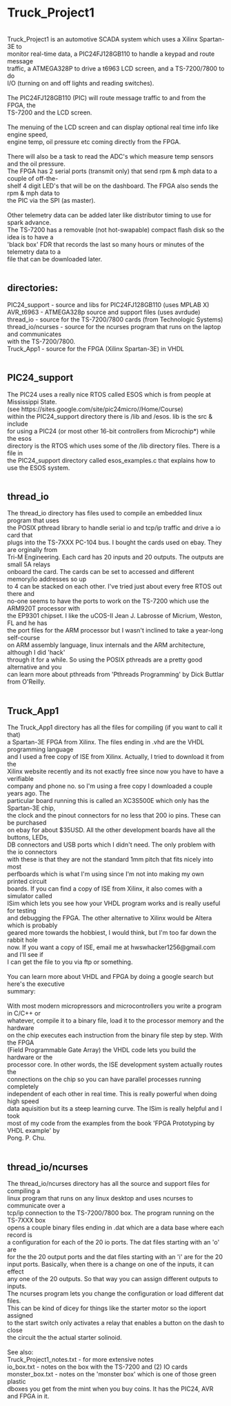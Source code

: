 <h1>Truck_Project1</h1>
<br />
Truck_Project1 is an automotive SCADA system which uses a Xilinx Spartan-3E to <br />
monitor real-time data, a PIC24FJ128GB110 to handle a keypad and route message<br />
traffic, a ATMEGA328P to drive a t6963 LCD screen, and a TS-7200/7800 to do<br />
I/O (turning on and off lights and reading switches).<br />
<br />
The PIC24FJ128GB110 (PIC) will route message traffic to and from the FPGA, the <br />
TS-7200 and the LCD screen.<br />
<br />
The menuing of the LCD screen and can display optional real time info like engine speed,<br />
engine temp, oil pressure etc coming directly from the FPGA.<br />
<br />
There will also be a task to read the ADC's which measure temp sensors and the oil pressure.<br />
The FPGA has 2 serial ports (transmit only) that send rpm & mph data to a couple of off-the-<br />
shelf 4 digit LED's that will be on the dashboard. The FPGA also sends the rpm & mph data to<br />
the PIC via the SPI (as master).<br />
<br />
Other telemetry data can be added later like distributor timing to use for spark advance.<br />
The TS-7200 has a removable (not hot-swapable) compact flash disk so the idea is to have a <br />
'black box' FDR that records the last so many hours or minutes of the telemetry data to a<br />
file that can be downloaded later.<br />
<br />
<h2>directories:</h2>
PIC24_support - source and libs for PIC24FJ128GB110 (uses MPLAB X)<br />
AVR_t6963 - ATMEGA328p source and support files (uses avrdude)<br />
thread_io - source for the TS-7200/7800 cards (from Technologic Systems)<br />
thread_io/ncurses - source for the ncurses program that runs on the laptop and communicates<br />
						with the TS-7200/7800.<br />
Truck_App1 - source for the FPGA (Xilinx Spartan-3E) in VHDL<br />
<br />
<h2>PIC24_support</h2>
The PIC24 uses a really nice RTOS called ESOS which is from people at Mississippi State.<br />
(see https://sites.google.com/site/pic24micro//Home/Course)<br />
within the PIC24_support directory there is /lib and /esos. lib is the src & include<br />
for using a PIC24 (or most other 16-bit controllers from Microchip*) while the esos<br />
directory is the RTOS which uses some of the /lib directory files. There is a file in<br />
the PIC24_support directory called esos_examples.c that explains how to use the ESOS system.<br />
<br />
<h2>thread_io</h2>
The thread_io directory has files used to compile an embedded linux program that uses<br />
the POSIX pthread library to handle serial io and tcp/ip traffic and drive a io card that<br />
plugs into the TS-7XXX PC-104 bus. I bought the cards used on ebay. They are orginally from<br />
Tri-M Engineering. Each card has 20 inputs and 20 outputs. The outputs are small 5A relays<br />
onboard the card. The cards can be set to accessed and different memory/io addresses so up<br />
to 4 can be stacked on each other. I've tried just about every free RTOS out there and<br />
no-one seems to have the ports to work on the TS-7200 which use the ARM920T processor with<br />
the EP9301 chipset. I like the uCOS-II Jean J. Labrosse of Micrium, Weston, FL and he has<br />
the port files for the ARM processor but I wasn't inclined to take a year-long self-course<br />
on ARM assembly language, linux internals and the ARM architecture, although I did 'hack'<br />
through it for a while. So using the POSIX pthreads are a pretty good alternative and you<br />
can learn more about pthreads from 'Pthreads Programming' by Dick Buttlar from O'Reilly.<br />
<br />
<h2>Truck_App1</h2>
The Truck_App1 directory has all the files for compiling (if you want to call it that)<br />
a Spartan-3E FPGA from Xilinx. The files ending in .vhd are the VHDL programming language<br />
and I used a free copy of ISE from Xilinx. Actually, I tried to download it from the <br />
Xilinx website recently and its not exactly free since now you have to have a verifiable<br />
company and phone no. so I'm using a free copy I downloaded a couple years ago. The<br />
particular board running this is called an XC3S500E which only has the Spartan-3E chip,<br />
the clock and the pinout connectors for no less that 200 io pins. These can be purchased<br />
on ebay for about $35USD. All the other development boards have all the buttons, LEDs,<br />
DB connectors and USB ports which I didn't need. The only problem with the io connectors<br />
with these is that they are not the standard 1mm pitch that fits nicely into most<br />
perfboards which is what I'm using since I'm not into making my own printed circuit<br />
boards. If you can find a copy of ISE from Xilinx, it also comes with a simulator called<br />
ISim which lets you see how your VHDL program works and is really useful for testing<br />
and debugging the FPGA. The other alternative to Xilinx would be Altera which is probably<br />
geared more towards the hobbiest, I would think, but I'm too far down the rabbit hole<br />
now. If you want a copy of ISE, email me at hwswhacker1256@gmail.com and I'll see if<br />
I can get the file to you via ftp or something.<br />
<br />
You can learn more about VHDL and FPGA by doing a google search but here's the executive<br />
summary: <br />
<br />
With most modern micropressors and microcontrollers you write a program in C/C++ or<br />
whatever, compile it to a binary file, load it to the processor memory and the hardware<br />
on the chip executes each instruction from the binary file step by step. With the FPGA<br />
(Field Programmable Gate Array) the VHDL code lets you build the hardware or the<br />
processor core. In other words, the ISE development system actually routes the <br />
connections on the chip so you can have parallel processes running completely<br />
independent of each other in real time. This is really powerful when doing high speed<br />
data aquisition but its a steep learning curve. The ISim is really helpful and I took<br />
most of my code from the examples from the book 'FPGA Prototyping by VHDL example' by<br />
Pong. P. Chu. <br />
<br />
<h2>thread_io/ncurses</h2>
The thread_io/ncurses directory has all the source and support files for compiling a<br />
linux program that runs on any linux desktop and uses ncurses to communicate over a<br />
tcp/ip connection to the TS-7200/7800 box. The program running on the TS-7XXX box<br />
opens a couple binary files ending in .dat which are a data base where each record is<br />
a configuration for each of the 20 io ports. The dat files starting with an 'o' are<br />
for the the 20 output ports and the dat files starting with an 'i' are for the 20<br />
input ports. Basically, when there is a change on one of the inputs, it can effect<br />
any one of the 20 outputs. So that way you can assign different outputs to inputs.<br />
The ncurses program lets you change the configuration or load different dat files.<br />
This can be kind of dicey for things like the starter motor so the ioport assigned<br />
to the start switch only activates a relay that enables a button on the dash to close<br />
the circuit the the actual starter solinoid. <br />
<br />
See also:<br />
Truck_Project1_notes.txt - for more extensive notes<br />
io_box.txt - notes on the box with the TS-7200 and (2) IO cards<br />
monster_box.txt - notes on the 'monster box' which is one of those green plastic<br />
dboxes you get from the mint when you buy coins. It has the PIC24, AVR and FPGA in it.<br />


